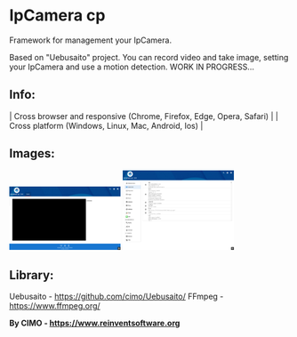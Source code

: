 IpCamera cp
==============

Framework for management your IpCamera.

Based on "Uebusaito" project.
You can record video and take image, setting your IpCamera and use a motion detection.
WORK IN PROGRESS...

## Info:
| Cross browser and responsive (Chrome, Firefox, Edge, Opera, Safari) |
| Cross platform (Windows, Linux, Mac, Android, Ios) |

## Images:
<img src="screenshots/1.png" width="200" alt="1.png"/>
<img src="screenshots/2.png" width="200" alt="2.png"/>

## Library:
Uebusaito - https://github.com/cimo/Uebusaito/
FFmpeg - https://www.ffmpeg.org/

<b>By CIMO - https://www.reinventsoftware.org</b>